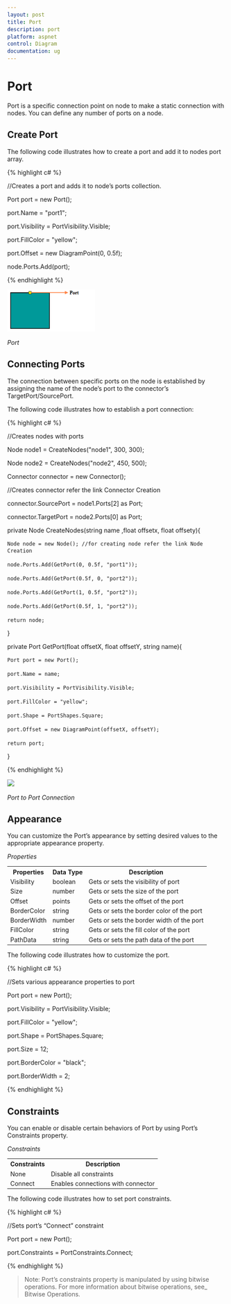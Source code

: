 ```yaml
---
layout: post
title: Port
description: port
platform: aspnet
control: Diagram
documentation: ug
---
```


# Port

Port is a specific connection point on node to make a static connection with nodes. You can define any number of ports on a node. 

## Create Port

The following code illustrates how to create a port and add it to nodes port array.


{% highlight c# %}

//Creates a port and adds it to node’s ports collection.

Port port = new Port();

port.Name = "port1";

port.Visibility = PortVisibility.Visible;

port.FillColor = "yellow";

port.Offset = new DiagramPoint(0, 0.5f);

node.Ports.Add(port);



{% endhighlight %}



![](Port_images/Port_img1.png)

_Port_

## Connecting Ports

The connection between specific ports on the node is established by assigning the name of the node’s port to the connector’s TargetPort/SourcePort.

The following code illustrates how to establish a port connection:



{% highlight c# %}

//Creates nodes with ports

Node node1 = CreateNodes("node1", 300, 300);

Node node2 = CreateNodes("node2", 450, 500);

Connector connector = new Connector();

//Creates connector refer the link Connector Creation

connector.SourcePort = node1.Ports[2] as Port;

connector.TargetPort = node2.Ports[0] as Port;



private Node CreateNodes(string name ,float offsetx, float offsety){

    Node node = new Node(); //for creating node refer the link Node Creation

    node.Ports.Add(GetPort(0, 0.5f, "port1"));

    node.Ports.Add(GetPort(0.5f, 0, "port2"));

    node.Ports.Add(GetPort(1, 0.5f, "port2"));

    node.Ports.Add(GetPort(0.5f, 1, "port2"));

    return node;

}



private Port GetPort(float offsetX, float offsetY, string name){

    Port port = new Port();

    port.Name = name;

    port.Visibility = PortVisibility.Visible;

    port.FillColor = "yellow";

    port.Shape = PortShapes.Square;

    port.Offset = new DiagramPoint(offsetX, offsetY);

    return port;

}



{% endhighlight %}



 ![](Port_images/Port_img2.png) 

_Port to Port Connection_

## Appearance

You can customize the Port’s appearance by setting desired values to the appropriate appearance property.

_Properties_

<table>
<tr>
<th>Properties</th><th>Data Type</th><th>Description</th></tr>
<tr>
<td>
 Visibility</td><td>
boolean</td><td>
Gets or sets the visibility of port</td></tr>
<tr>
<td>
 Size</td><td>
number</td><td>
Gets or sets the size of the port</td></tr>
<tr>
<td>
 Offset</td><td>
points</td><td>
Gets or sets the offset of the port</td></tr>
<tr>
<td>
 BorderColor</td><td>
string</td><td>
Gets or sets the border color of the port</td></tr>
<tr>
<td>
 BorderWidth</td><td>
number</td><td>
Gets or sets the border width of the port</td></tr>
<tr>
<td>
 FillColor</td><td>
string</td><td>
Gets or sets the fill color of the port</td></tr>
<tr>
<td>
 PathData</td><td>
string</td><td>
Gets or sets the path data of the port</td></tr>
</table>


The following code illustrates how to customize the port.



{% highlight c# %}

//Sets various appearance properties to port

Port port = new Port();

port.Visibility = PortVisibility.Visible;

port.FillColor = "yellow";

port.Shape = PortShapes.Square;

port.Size = 12;

port.BorderColor = "black";

port.BorderWidth = 2;



{% endhighlight %}

## Constraints

You can enable or disable certain behaviors of Port by using Port’s Constraints property. 

_Constraints_

<table>
<tr>
<th>Constraints</th><th>Description</th></tr>
<tr>
<td>
None</td><td>
Disable all constraints</td></tr>
<tr>
<td>
Connect</td><td>
Enables connections with connector</td></tr>
</table>


The following code illustrates how to set port constraints.



{% highlight c# %}

//Sets port’s “Connect” constraint

Port port = new Port();

port.Constraints = PortConstraints.Connect;



{% endhighlight %}



> Note: Port’s constraints property is manipulated by using bitwise operations. For more information about bitwise operations, see_ Bitwise Operations.

